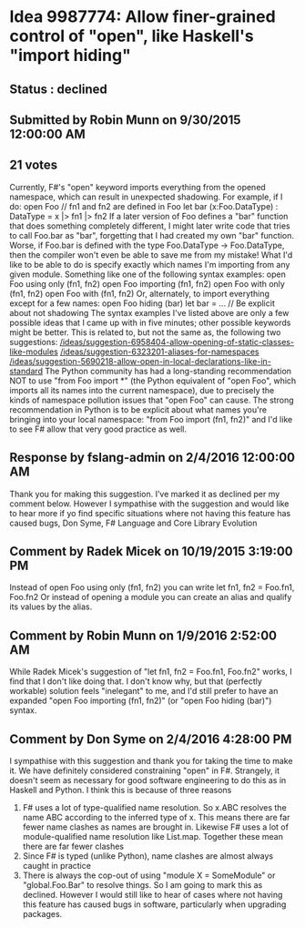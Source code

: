 # Idea 9987774: Allow finer-grained control of "open", like Haskell's "import hiding" #

## Status : declined

## Submitted by Robin Munn on 9/30/2015 12:00:00 AM

## 21 votes

Currently, F#'s "open" keyword imports everything from the opened namespace, which can result in unexpected shadowing. For example, if I do:
open Foo
// fn1 and fn2 are defined in Foo
let bar (x:Foo.DataType) : DataType = x |> fn1 |> fn2
If a later version of Foo defines a "bar" function that does something completely different, I might later write code that tries to call Foo.bar as "bar", forgetting that I had created my own "bar" function. Worse, if Foo.bar is defined with the type Foo.DataType -> Foo.DataType, then the compiler won't even be able to save me from my mistake!
What I'd like to be able to do is specify exactly which names I'm importing from any given module. Something like one of the following syntax examples:
open Foo using only (fn1, fn2)
open Foo importing (fn1, fn2)
open Foo with only (fn1, fn2)
open Foo with (fn1, fn2)
Or, alternately, to import everything except for a few names:
open Foo hiding (bar)
let bar = ... // Be explicit about not shadowing
The syntax examples I've listed above are only a few possible ideas that I came up with in five minutes; other possible keywords might be better.
This is related to, but not the same as, the following two suggestions:
[/ideas/suggestion-6958404-allow-opening-of-static-classes-like-modules](/ideas/suggestion-6958404-allow-opening-of-static-classes-like-modules.md)
[/ideas/suggestion-6323201-aliases-for-namespaces](/ideas/suggestion-6323201-aliases-for-namespaces.md)
[/ideas/suggestion-5690218-allow-open-in-local-declarations-like-in-standard](/ideas/suggestion-5690218-allow-open-in-local-declarations-like-in-standard.md)
The Python community has had a long-standing recommendation NOT to use "from Foo import *" (the Python equivalent of "open Foo", which imports all its names into the current namespace), due to precisely the kinds of namespace pollution issues that "open Foo" can cause. The strong recommendation in Python is to be explicit about what names you're bringing into your local namespace: "from Foo import (fn1, fn2)" and I'd like to see F# allow that very good practice as well.

## Response by fslang-admin on 2/4/2016 12:00:00 AM

Thank you for making this suggestion. I’ve marked it as declined per my comment below.
However I sympathise with the suggestion and would like to hear more if yo find specific situations where not having this feature has caused bugs,
Don Syme,
F# Language and Core Library Evolution


## Comment by Radek Micek on 10/19/2015 3:19:00 PM

Instead of
open Foo using only (fn1, fn2)
you can write
let fn1, fn2 = Foo.fn1, Foo.fn2
Or instead of opening a module you can create an alias and qualify its values by the alias.

## Comment by Robin Munn on 1/9/2016 2:52:00 AM

While Radek Micek's suggestion of "let fn1, fn2 = Foo.fn1, Foo.fn2" works, I find that I don't like doing that. I don't know why, but that (perfectly workable) solution feels "inelegant" to me, and I'd still prefer to have an expanded "open Foo importing (fn1, fn2)" (or "open Foo hiding (bar)") syntax.

## Comment by Don Syme on 2/4/2016 4:28:00 PM

I sympathise with this suggestion and thank you for taking the time to make it.
We have definitely considered constraining "open" in F#. Strangely, it doesn't seem as necessary for good software engineering to do this as in Haskell and Python. I think this is because of three reasons
1. F# uses a lot of type-qualified name resolution. So x.ABC resolves the name ABC according to the inferred type of x. This means there are far fewer name clashes as names are brought in. Likewise F# uses a lot of module-qualified name resolution like List.map. Together these mean there are far fewer clashes
2. Since F# is typed (unlike Python), name clashes are almost always caught in practice
3. There is always the cop-out of using "module X = SomeModule" or "global.Foo.Bar" to resolve things.
So I am going to mark this as declined. However I would still like to hear of cases where not having this feature has caused bugs in software, particularly when upgrading packages.
